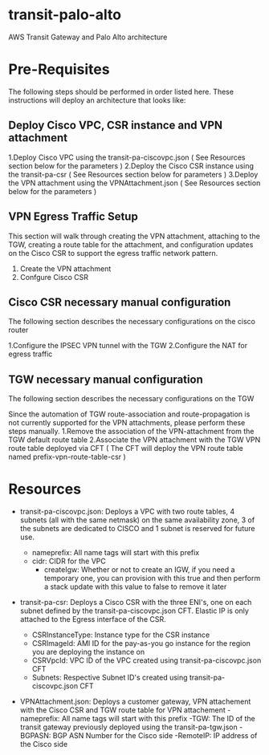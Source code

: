# transit-palo-alto
AWS Transit Gateway and Palo Alto architecture

# Pre-Requisites
The following steps should be performed in order listed here.  These instructions will deploy an architecture that looks like:

## Deploy Cisco VPC, CSR instance and VPN attachment
1.Deploy Cisco VPC using the transit-pa-ciscovpc.json ( See Resources section below for the parameters )
2.Deploy the Cisco CSR instance using the transit-pa-csr ( See Resources section below for parameters )
3.Deploy the VPN attachment using the VPNAttachment.json ( See Resources section below for the parameters )

## VPN Egress Traffic Setup
This section will walk through creating the VPN attachment, attaching to the TGW, creating a route table for the attachment, and configuration updates on the Cisco CSR to support the egress traffic network pattern.
1. Create the VPN attachment 
2. Confgure Cisco CSR

## Cisco CSR necessary manual configuration
The following section describes the necessary configurations on the cisco router

1.Configure the IPSEC VPN tunnel with the TGW
2.Configure the NAT for egress traffic

## TGW necessary manual configuration
The following section describes the necessary configurations on the TGW

Since the automation of TGW route-association and route-propagation is not currently supported for the VPN attachments, please perform these steps manually.
1.Remove the association of the VPN-attachment from the TGW default route table
2.Associate the VPN attachment with the TGW VPN route table deployed via CFT ( The CFT will deploy the VPN route table named prefix-vpn-route-table-csr )

# Resources
- transit-pa-ciscovpc.json: Deploys a VPC with two route tables, 4 subnets (all with the same netmask) on the same availability zone, 3 of the subnets are dedicated to CISCO and 1 subnet is reserved for future use.
  - nameprefix: All name tags will start with this prefix
  - cidr: CIDR for the VPC
    - createIgw: Whether or not to create an IGW, if you need a temporary one, you can provision with this true and then perform a stack update with this value to false to remove it later
	
- transit-pa-csr: Deploys a Cisco CSR with the three ENI's, one on each subnet defined by the transit-pa-ciscovpc.json CFT. Elastic IP is only attached to the Egress interface of the CSR.
  - CSRInstanceType: Instance type for the CSR instance
  - CSRImageId: AMI ID for the pay-as-you go instance for the region you are deploying the instance on
  - CSRVpcId: VPC ID of the VPC created using transit-pa-ciscovpc.json CFT
  - Subnets: Respective Subnet ID's created using transit-pa-ciscovpc.json CFT

- VPNAttachment.json: Deploys a customer gateway, VPN attachement with the Cisco CSR and TGW route table for VPN attachement
   -nameprefix: All name tags will start with this prefix
   -TGW: The ID of the transit gateway previously deployed using the transit-pa-tgw.json
   -BGPASN: BGP ASN Number for the Cisco side
   -RemoteIP: IP address of the Cisco side
